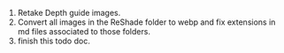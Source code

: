 1. Retake Depth guide images.
2. Convert all images in the ReShade folder to webp and fix extensions in md files associated to those folders.
3. finish this todo doc.

